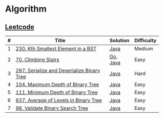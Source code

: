 # Algorithm

## [Leetcode](https://leetcode.com/)

| #   | Title               | Solution                    | Difficulty |
| --- | ------------------- | --------------------------- | ---------- |
| 1   | [230. Kth Smallest Element in a BST](https://leetcode-cn.com/problems/kth-smallest-element-in-a-bst/) | [Java](./src/java/230-kth-smallest-element-in-a-bst/KthSmallest.java) | Medium       |
| 2   | [70. Climbing Stairs](https://leetcode-cn.com/problems/climbing-stairs/) | [Go](./src/go/70-climbing-stairs/climbStairs.go), [Java](./src/java/70-climbing-stairs/climbStairs.java) | Easy       |
| 3   | [297. Serialize and Deserialize Binary Tree](https://leetcode-cn.com/problems/serialize-and-deserialize-binary-tree/) |  [Java](./src/java/297-serialize-and-deserialize-binary-tree/Codec.java) | Hard       |
| 4   | [104. Maximum Depth of Binary Tree](https://leetcode-cn.com/problems/maximum-depth-of-binary-tree/) |  [Java](./src/java/104-maximum-depth-of-binary-tree/MaxDepth.java) | Easy       |
| 5   | [111. Minimum Depth of Binary Tree](https://leetcode-cn.com/problems/minimum-depth-of-binary-tree/) |  [Java](./src/java/111-minimum-depth-of-binary-tree/MinDepth.java) | Easy       |
| 6   | [637. Average of Levels in Binary Tree](https://leetcode-cn.com/problems/average-of-levels-in-binary-tree/) |  [Java](./src/java/637-average-of-levels-in-binary-tree/AverageOfLevels.java) | Easy       |
| 7   | [98. Validate Binary Search Tree](https://leetcode-cn.com/problems/validate-binary-search-tree/) |  [Java](./src/java/98-validate-binary-search-tree/ValidBST.java) | Easy       |







